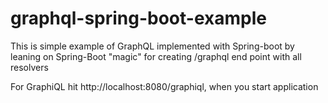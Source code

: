 # graphql-spring-boot-example


This is simple example of GraphQL implemented with Spring-boot by leaning on Spring-Boot "magic" for creating /graphql end point with all resolvers

For GraphiQL hit http://localhost:8080/graphiql, when you start application
